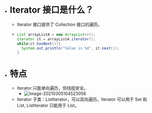 - # Iterator 接口是什么？
	- Iterator 接口提供了 Collection 接口的遍历。
	- ```java
	  List arrayListA = new ArrayList<>();
	  Iterator it = arrayListA.iterator();
	  while(it.hasNext()){
	    System.out.println("Value is %d", it.next());
	  }
	  
	  ```
- # 特点
	- Iterator 只能单向遍历，但线程安全。
		- ![image-20210305104523056](https://markdown-bluestragglers.oss-cn-beijing.aliyuncs.com/img/image-20210305104523056.png)
	- Iterator 子类：ListIterator，可以双向遍历。Iterator 可以用于 Set 和 List, ListIterator 只能用于 List。